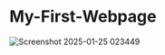 # My-First-Webpage


![Screenshot 2025-01-25 023449](https://github.com/user-attachments/assets/1014a87d-1a76-4d24-a689-25eacbcae91e)
